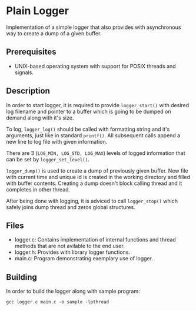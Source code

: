 # Plain Logger
Implementation of a simple logger that also provides with asynchronous way to create a dump of a given buffer.

## Prerequisites
* UNIX-based operating system with support for POSIX threads and signals.

## Description
In order to start logger, it is required to provide ``logger_start()`` with desired log filename and pointer to a buffer which is going to be dumped on demand along with it's size.

To log, ``logger_log()`` should be called with formatting string and it's arguments, just like in standard ``printf()``. All subsequent calls append a new line to log file with given information.

There are 3 (``LOG_MIN, LOG_STD, LOG_MAX``) levels of logged information that can be set by ``logger_set_level()``.

``logger_dump()`` is used to create a dump of previously given buffer. New file with current time and unique id is created in the working directory and filled with buffer contents. Creating a dump doesn't block calling thread and it completes in other thread.

After being done with logging, it is adviced to call ``logger_stop()`` which safely joins dump thread and zeros global structures.

## Files
* logger.c: Contains implementation of internal functions and thread methods that are not avilable to the end user.
* logger.h: Provides with library logger functions.
* main.c: Program demonstrating exemplary use of logger.

## Building
In order to build the logger along with sample program:
```
gcc logger.c main.c -o sample -lpthread
```
